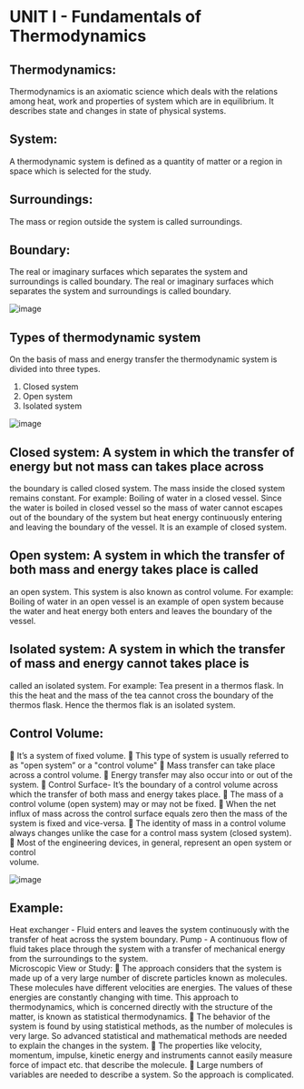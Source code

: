 # UNIT I - Fundamentals of Thermodynamics
## Thermodynamics: 
Thermodynamics is an axiomatic science which deals with the relations among heat, work and 
properties of system which are in equilibrium. It describes state and changes in state of 
physical systems. 
## System: 
A thermodynamic system is defined as a quantity of matter or a region in space which is 
selected for the study. 
## Surroundings: 
The mass or region outside the system is called surroundings. 
## Boundary: 
The real or imaginary surfaces which separates the system and surroundings is called 
boundary. The real or imaginary surfaces which separates the system and surroundings is 
called boundary. 

![image](https://github.com/user-attachments/assets/48fca031-2eb2-486b-b649-5e16c2f58120)

## Types of thermodynamic system 
On the basis of mass and energy transfer the thermodynamic system is divided into three 
types. 
1. Closed system 
2. Open system 
3. Isolated system

![image](https://github.com/user-attachments/assets/47140a7a-31ec-4918-89d4-383ba83a484d)

## Closed system: A system in which the transfer of energy but not mass can takes place across 
the boundary is called closed system. The mass inside the closed system remains constant. 
For example: Boiling of water in a closed vessel. Since the water is boiled in closed vessel so 
the mass of water cannot escapes out of the boundary of the system but heat energy 
continuously entering and leaving the boundary of the vessel. It is an example of closed 
system. 
## Open system: A system in which the transfer of both mass and energy takes place is called 
an open system. This system is also known as control volume. 
For example: Boiling of water in an open vessel is an example of open system because the 
water and heat energy both enters and leaves the boundary of the vessel. 
## Isolated system: A system in which the transfer of mass and energy cannot takes place is 
called an isolated system. 
For example: Tea present in a thermos flask. In this the heat and the mass of the tea cannot 
cross the boundary of the thermos flask. Hence the thermos flak is an isolated system. 
## Control Volume: 
 It’s a system of fixed volume. 
 This type of system is usually referred to as "open system” or a "control volume" 
 Mass transfer can take place across a control volume. 
 Energy transfer may also occur into or out of the system. 
 Control Surface- It’s the boundary of a control volume across which the transfer of 
both mass and energy takes place. 
 The mass of a control volume (open system) may or may not be fixed. 
 When the net influx of mass across the control surface equals zero then the mass of 
the system is fixed and vice-versa. 
 The identity of mass in a control volume always changes unlike the case for a control 
mass system (closed system). 
 Most of the engineering devices, in general, represent an open system or control  
volume.

![image](https://github.com/user-attachments/assets/3bb73dea-f507-41a8-b3b8-a9242d3494c8)

## Example: 
Heat exchanger - Fluid enters and leaves the system continuously with the transfer of heat 
across the system boundary. 
Pump - A continuous flow of fluid takes place through the system with a transfer of mechanical 
energy from the surroundings to the system.  
Microscopic View or Study: 
 The approach considers that the system is made up of a very large number of 
discrete particles known as molecules. These molecules have different velocities are 
energies. The values of these energies are constantly changing with time. This 
approach to thermodynamics, which is concerned directly with the structure of the 
matter, is known as statistical thermodynamics. 
 The behavior of the system is found by using statistical methods, as the number of 
molecules is very large. So advanced statistical and mathematical methods are 
needed to explain the changes in the system. 
 The properties like velocity, momentum, impulse, kinetic energy and instruments 
cannot easily measure force of impact etc. that describe the molecule. 
 Large numbers of variables are needed to describe a system. So the approach is 
complicated.







